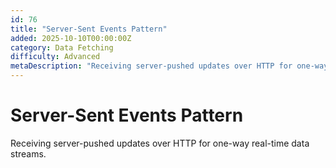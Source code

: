 ```yaml
---
id: 76
title: "Server-Sent Events Pattern"
added: 2025-10-10T00:00:00Z
category: Data Fetching
difficulty: Advanced
metaDescription: "Receiving server-pushed updates over HTTP for one-way real-time data streams."
---
```


# Server-Sent Events Pattern

Receiving server-pushed updates over HTTP for one-way real-time data streams.
